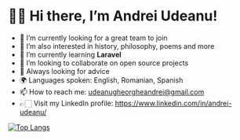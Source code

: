 <!--
**g-andrei-u/g-andrei-u** is a ✨ _special_ ✨ repository because its `README.md` (this file) appears on your GitHub profile.

Here are some ideas to get you started:

- 🔭 I’m currently working on ...
- 🌱 I’m currently learning ...
- 👯 I’m looking to collaborate on ...
- 🤔 I’m looking for help with ...
- 💬 Ask me about ...
- 📫 How to reach me: ...
- 😄 Pronouns: ...
- ⚡ Fun fact: ...
-->

<h1>👋🏻 Hi there, I’m Andrei Udeanu!</h1>

- 🔭 I’m currently looking for a great team to join
- 👀 I’m also interested in history, philosophy, poems and more
- 🌱 I’m currently learning <b>Laravel</b>
- 👯 I’m looking to collaborate on open source projects
- 🤔 Always looking for advice
- 🌍 Languages spoken: English, Romanian, Spanish
- 📫 How to reach me: udeanugheorgheandrei@gmail.com
- 👉🏻 Visit my LinkedIn profile: https://www.linkedin.com/in/andrei-udeanu/

[![Top Langs](https://github-readme-stats.vercel.app/api/top-langs/?username=g-andrei-u)](https://github.com/g-andrei-u/github-readme-stats)
